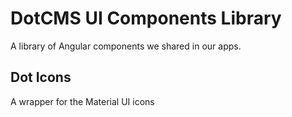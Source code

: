 # DotCMS UI Components Library

A library of Angular components we shared in our apps.

## Dot Icons

A wrapper for the Material UI icons
